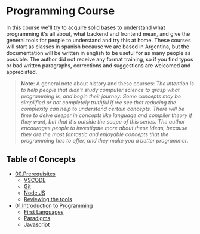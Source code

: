 # Programming Course
In this course we'll try to acquire solid bases to understand what programming it's all about, what backend and frontend mean, and give the general tools for people to understand and try this at home. These courses will start as classes in spanish because we are based in Argentina, but the documentation will be written in english to be useful for as many people as possible. The author did not receive any format training, so if you find typos or bad written paragraphs, corrections and suggestions are welcomed and appreciated.

> **Note**: A general note about history and these courses: _The intention is to help people that didn't study computer science to grasp what programming is, and begin their journey. Some concepts may be simplified or not completely truthful if we see that reducing the complexity can help to understand certain concepts. There will be time to delve deeper in concepts like language and compiler theory if they want, but that it's outside the scope of this series. The author encourages people to investigate more about these ideas, because they are the most fantastic and enjoyable concepts that the programming has to offer, and they make you a better programmer_.


## Table of Concepts

- [00.Prerequisites](00.prerequisites/readme.md)
    - [VSCODE](00.prerequisites/readme.md#VSCODE)
    - [Git](00.prerequisites/readme.md#Git)
    - [Node.JS](00.prerequisites/readme.md#Node.JS)
    - [Reviewing the tools](00.prerequisites/readme.md#Reviewing%20the%20tools)
- [01.Introduction to Programming](01.introduction-to-programming/readme.md)
    - [First Languages](01.introduction-to-programming/readme.md#First%20Languages)
    - [Paradigms](01.introduction-to-programming/readme.md#Paradigms)
    - [Javascript](01.introduction-to-programming/readme.md#Javascript)
